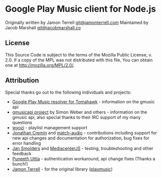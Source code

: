 # Google Play Music client for Node.js

Originally written by Jamon Terrell <git@jamonterrell.com>
Maintained by Jacob Marshall <git@jacobmarshall.co>

## License

This Source Code is subject to the terms of the Mozilla Public
License, v. 2.0. If a copy of the MPL was not distributed with this
file, You can obtain one at http://mozilla.org/MPL/2.0/.

## Attribution

Special thanks go out to the following individuals and projects:
* [Google Play Music resolver for Tomahawk](https://github.com/tomahawk-player/tomahawk-resolvers/blob/master/gmusic/content/contents/code/gmusic.js) - information on the gmusic api
* [gmusicapi project](https://github.com/simon-weber/Unofficial-Google-Music-API/blob/develop/gmusicapi/protocol/mobileclient.py) by Simon Weber and others - information on the gmusic api, also special thanks to their IRC support of my many questions
* [wyozi](https://github.com/wyozi) - playlist management support
* [Jonathan Cremin](https://github.com/kudos) and [match-audio](https://match.audio/) - contributions including support for new api changes and documentation for authorization, bug fixes for error handling
* [Jan Smolders](https://github.com/jansmolders86) and [MediacenterJS](http://mediacenterjs.com/) - testing, troubleshooting and other feedback
* [Puneeth Uttla](https://github.com/kiwiluver75) - authentication workaround, api change fixes (Thanks a bunch!)
* [Jamon Terrell](https://github.com/jamon) - for the original library ([playmusic](https://github.com/jamon/playmusic))
